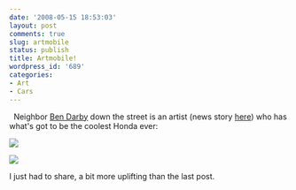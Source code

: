 ```yaml
---
date: '2008-05-15 18:53:03'
layout: post
comments: true
slug: artmobile
status: publish
title: Artmobile!
wordpress_id: '689'
categories:
- Art
- Cars
---
```


 
Neighbor [Ben Darby](http://members.cox.net/darbyart/) down the street is an artist (news story [here](http://www.signonsandiego.com/uniontrib/20071007/news_mz1a7marinat.html)) who has what's got to be the coolest Honda ever:

[![](http://fnord.phfactor.net/wp-content/uploads/2008/05/img_0001-450x337.jpg)](http://fnord.phfactor.net/wp-content/uploads/2008/05/img_0001.jpg)

[![](http://fnord.phfactor.net/wp-content/uploads/2008/05/img_0002-450x600.jpg)](http://fnord.phfactor.net/wp-content/uploads/2008/05/img_0002.jpg)

I just had to share, a bit more uplifting than the last post.
